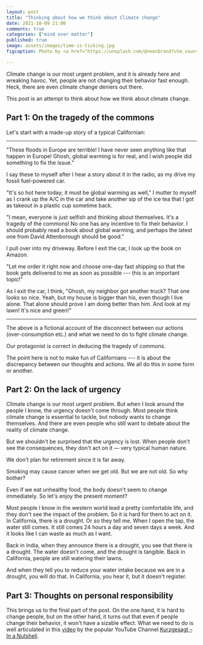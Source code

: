 ```yaml
---
layout: post
title: "Thinking about how we think about Climate change"
date: 2021-10-09 21:00
comments: true
categories: ["mind over matter"]
published: true
image: assets/images/time-is-ticking.jpg
figcaption: Photo by <a href="https://unsplash.com/@neonbrand?utm_source=unsplash&utm_medium=referral&utm_content=creditCopyText">NeONBRAND</a> on <a href="https://unsplash.com/s/photos/time-ticking?utm_source=unsplash&utm_medium=referral&utm_content=creditCopyText">Unsplash</a>

---
```

Climate change is our most urgent problem, and it is already here and wreaking havoc. Yet, people are not changing their behavior fast enough. Heck, there are even climate change deniers out there.

This post is an attempt to think about how we think about climate change.


## Part 1: On the tragedy of the commons

Let's start with a made-up story of a typical Californian:

----

"These floods in Europe are terrible! I have never seen anything like that happen in Europe! Ghosh, global warming is for real, and I wish people did something to fix the issue."

I say these to myself after I hear a story about it in the radio, as my drive my fossil fuel-powered car. 

"It's so hot here today; it must be global warming as well," I mutter to myself as I crank up the A/C in the car and take another sip of the ice tea that I got as takeout in a plastic cup sometime back.

"I mean, everyone is just selfish and thinking about themselves. It's a tragedy of the commons! No one has any incentive to fix their behavior. I should probably read a book about global warming, and perhaps the latest one from David Attenborough should be good."

I pull over into my driveway. Before I exit the car, I look up the book on Amazon. 

"Let me order it right now and choose one-day fast shipping so that the book gets delivered to me as soon as possible --- this is an important topic!" 

As I exit the car, I think, "Ghosh, my neighbor got another truck? That one looks so nice. Yeah, but my house is bigger than his, even though I live alone. That alone should prove I am doing better than him. And look at my lawn! It's nice and green!"

-----
The above is a fictional account of the disconnect between our actions (over-consumption etc.) and what we need to do to fight climate change.

Our protagonist is correct in deducing the tragedy of commons.

The point here is not to make fun of Californians --- it is about the discrepancy between our thoughts and actions.  We all do this in some form or another. 

## Part 2: On the lack of urgency

Climate change is our most urgent problem. But when I look around the people I know, the urgency doesn't come through. Most people think climate change is essential to tackle, but nobody wants to change themselves. And there are even people who still want to debate about the reality of climate change.

But we shouldn't be surprised that the urgency is lost. When people don't see the consequences, they don't act on it — very typical human nature.

We don't plan for retirement since it is far away. 

Smoking may cause cancer when we get old. But we are not old. So why bother?

Even if we eat unhealthy food, the body doesn't seem to change immediately. So let's enjoy the present moment?

Most people I know in the western world lead a pretty comfortable life, and they don't see the impact of the problem. So it is hard for them to act on it. In California, there is a drought. Or so they tell me. When I open the tap, the water still comes. It still comes 24 hours a day and seven days a week. And it looks like I can waste as much as I want.

Back in India, when they announce there is a drought, you see that there is a drought. The water doesn't come, and the drought is tangible. Back in California, people are still watering their lawns.

And when they tell you to reduce your water intake because we are in a drought, you will do that. In California, you hear it, but it doesn't register.

## Part 3: Thoughts on personal responsibility

This brings us to the final part of the post. On the one hand, it is hard to change people, but on the other hand, it turns out that even if people change their behavior, it won't have a sizable effect. What we need to do is well articulated in this [video](https://www.youtube.com/watch?v=yiw6_JakZFc) by the popular YouTube Channel [Kurzgesagt – In a Nutshell](https://www.youtube.com/channel/UCsXVk37bltHxD1rDPwtNM8Q). 

